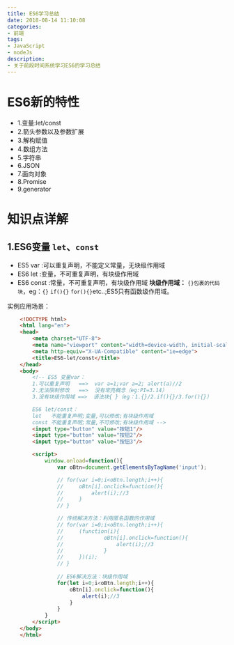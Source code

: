 ```yaml
---
title: ES6学习总结
date: 2018-08-14 11:10:08
categories:
- 前端
tags:
- JavaScript
- nodeJs
description: 
- 关于前段时间系统学习ES6的学习总结
---
```


# ES6新的特性
- 1.变量:let/const
- 2.箭头参数以及参数扩展
- 3.解构赋值
- 4.数组方法
- 5.字符串
- 6.JSON
- 7.面向对象
- 8.Promise
- 9.generator

# 知识点详解
## 1.ES6变量 `let`、`const`
- ES5 var :可以重复声明，不能定义常量，无块级作用域
- ES6 let :变量，不可重复声明，有块级作用域
- ES6 const :常量，不可重复声明，有块级作用域
**块级作用域：** `{}包裹的代码块`，eg：`{}` `if(){}` `for(){}`etc..;ES5只有函数级作用域。

实例应用场景：
``` html
    <!DOCTYPE html>
    <html lang="en">
    <head>
        <meta charset="UTF-8">
        <meta name="viewport" content="width=device-width, initial-scale=1.0">
        <meta http-equiv="X-UA-Compatible" content="ie=edge">
        <title>ES6-let/const</title>
    </head>
    <body>
        <!-- ES5 变量var：
        1.可以重复声明   ==>  var a=1;var a=2; alert(a)//2
        2.无法限制修改   ==>  没有常亮概念（eg:PI=3.14）
        3.没有块级作用域 ==>  语法块{ }（eg：1.{}/2.if(){}/3.for(){}） 

        ES6 let/const：
        let   不能重复声明;变量,可以修改;有块级作用域
        const 不能重复声明;常量,不可修改;有块级作用域 -->
        <input type="button" value="按钮1"/>
        <input type="button" value="按钮2"/>
        <input type="button" value="按钮3"/>

        <script>
            window.onload=function(){
                var oBtn=document.getElementsByTagName('input');

                // for(var i=0;i<oBtn.length;i++){
                //     oBtn[i].onclick=function(){
                //         alert(i);//3
                //     }
                // }

                // 传统解决方法：利用匿名函数的作用域
                // for(var i=0;i<oBtn.length;i++){
                //     (function(i){
                //             oBtn[i].onclick=function(){
                //                 alert(i);//3
                //             }
                //     })(i);
                // }
                
                // ES6解决方法：块级作用域
                for(let i=0;i<oBtn.length;i++){
                    oBtn[i].onclick=function(){
                        alert(i);//3
                    } 
                }
            }
        </script>
    </body>
    </html>
```